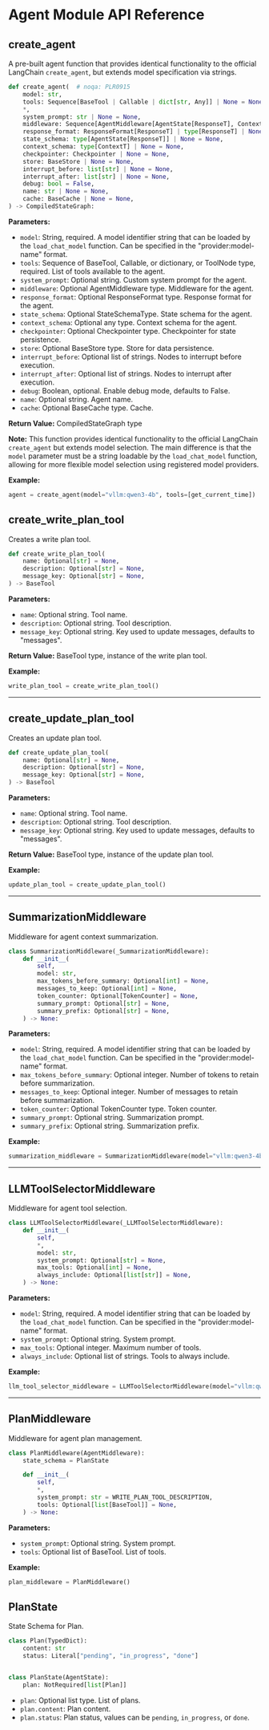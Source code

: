 # Agent Module API Reference

## create_agent

A pre-built agent function that provides identical functionality to the official LangChain `create_agent`, but extends model specification via strings.

```python
def create_agent(  # noqa: PLR0915
    model: str,
    tools: Sequence[BaseTool | Callable | dict[str, Any]] | None = None,
    *,
    system_prompt: str | None = None,
    middleware: Sequence[AgentMiddleware[AgentState[ResponseT], ContextT]] = (),
    response_format: ResponseFormat[ResponseT] | type[ResponseT] | None = None,
    state_schema: type[AgentState[ResponseT]] | None = None,
    context_schema: type[ContextT] | None = None,
    checkpointer: Checkpointer | None = None,
    store: BaseStore | None = None,
    interrupt_before: list[str] | None = None,
    interrupt_after: list[str] | None = None,
    debug: bool = False,
    name: str | None = None,
    cache: BaseCache | None = None,
) -> CompiledStateGraph:
```

**Parameters:**

- `model`: String, required. A model identifier string that can be loaded by the `load_chat_model` function. Can be specified in the "provider:model-name" format.
- `tools`: Sequence of BaseTool, Callable, or dictionary, or ToolNode type, required. List of tools available to the agent.
- `system_prompt`: Optional string. Custom system prompt for the agent.
- `middleware`: Optional AgentMiddleware type. Middleware for the agent.
- `response_format`: Optional ResponseFormat type. Response format for the agent.
- `state_schema`: Optional StateSchemaType. State schema for the agent.
- `context_schema`: Optional any type. Context schema for the agent.
- `checkpointer`: Optional Checkpointer type. Checkpointer for state persistence.
- `store`: Optional BaseStore type. Store for data persistence.
- `interrupt_before`: Optional list of strings. Nodes to interrupt before execution.
- `interrupt_after`: Optional list of strings. Nodes to interrupt after execution.
- `debug`: Boolean, optional. Enable debug mode, defaults to False.
- `name`: Optional string. Agent name.
- `cache`: Optional BaseCache type. Cache.

**Return Value:** CompiledStateGraph type

**Note:** This function provides identical functionality to the official LangChain `create_agent` but extends model selection. The main difference is that the `model` parameter must be a string loadable by the `load_chat_model` function, allowing for more flexible model selection using registered model providers.

**Example:**

```python
agent = create_agent(model="vllm:qwen3-4b", tools=[get_current_time])
```

## create_write_plan_tool

Creates a write plan tool.

```python
def create_write_plan_tool(
    name: Optional[str] = None,
    description: Optional[str] = None,
    message_key: Optional[str] = None,
) -> BaseTool
```

**Parameters:**

- `name`: Optional string. Tool name.
- `description`: Optional string. Tool description.
- `message_key`: Optional string. Key used to update messages, defaults to "messages".

**Return Value:** BaseTool type, instance of the write plan tool.

**Example:**

```python
write_plan_tool = create_write_plan_tool()
```

---

## create_update_plan_tool

Creates an update plan tool.

```python
def create_update_plan_tool(
    name: Optional[str] = None,
    description: Optional[str] = None,
    message_key: Optional[str] = None,
) -> BaseTool
```

**Parameters:**

- `name`: Optional string. Tool name.
- `description`: Optional string. Tool description.
- `message_key`: Optional string. Key used to update messages, defaults to "messages".

**Return Value:** BaseTool type, instance of the update plan tool.

**Example:**

```python
update_plan_tool = create_update_plan_tool()
```

---

## SummarizationMiddleware

Middleware for agent context summarization.

```python
class SummarizationMiddleware(_SummarizationMiddleware):
    def __init__(
        self,
        model: str,
        max_tokens_before_summary: Optional[int] = None,
        messages_to_keep: Optional[int] = None,
        token_counter: Optional[TokenCounter] = None,
        summary_prompt: Optional[str] = None,
        summary_prefix: Optional[str] = None,
    ) -> None:
```

**Parameters:**

- `model`: String, required. A model identifier string that can be loaded by the `load_chat_model` function. Can be specified in the "provider:model-name" format.
- `max_tokens_before_summary`: Optional integer. Number of tokens to retain before summarization.
- `messages_to_keep`: Optional integer. Number of messages to retain before summarization.
- `token_counter`: Optional TokenCounter type. Token counter.
- `summary_prompt`: Optional string. Summarization prompt.
- `summary_prefix`: Optional string. Summarization prefix.

**Example:**

```python
summarization_middleware = SummarizationMiddleware(model="vllm:qwen3-4b")
```

---

## LLMToolSelectorMiddleware

Middleware for agent tool selection.

```python
class LLMToolSelectorMiddleware(_LLMToolSelectorMiddleware):
    def __init__(
        self,
        *,
        model: str,
        system_prompt: Optional[str] = None,
        max_tools: Optional[int] = None,
        always_include: Optional[list[str]] = None,
    ) -> None:
```

**Parameters:**

- `model`: String, required. A model identifier string that can be loaded by the `load_chat_model` function. Can be specified in the "provider:model-name" format.
- `system_prompt`: Optional string. System prompt.
- `max_tools`: Optional integer. Maximum number of tools.
- `always_include`: Optional list of strings. Tools to always include.

**Example:**

```python
llm_tool_selector_middleware = LLMToolSelectorMiddleware(model="vllm:qwen3-4b")
```

---

## PlanMiddleware

Middleware for agent plan management.

```python
class PlanMiddleware(AgentMiddleware):
    state_schema = PlanState

    def __init__(
        self,
        *,
        system_prompt: str = WRITE_PLAN_TOOL_DESCRIPTION,
        tools: Optional[list[BaseTool]] = None,
    ) -> None:
```

**Parameters:**

- `system_prompt`: Optional string. System prompt.
- `tools`: Optional list of BaseTool. List of tools.

**Example:**

```python
plan_middleware = PlanMiddleware()
```

## PlanState

State Schema for Plan.

```python
class Plan(TypedDict):
    content: str
    status: Literal["pending", "in_progress", "done"]


class PlanState(AgentState):
    plan: NotRequired[list[Plan]]
```

- `plan`: Optional list type. List of plans.
- `plan.content`: Plan content.
- `plan.status`: Plan status, values can be `pending`, `in_progress`, or `done`.
